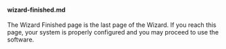 #### wizard-finished.md

The Wizard Finished page is the last page of the Wizard. If you reach this page, your system is properly configured and you may proceed to use the software.
